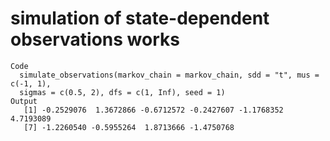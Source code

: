 # simulation of state-dependent observations works

    Code
      simulate_observations(markov_chain = markov_chain, sdd = "t", mus = c(-1, 1),
      sigmas = c(0.5, 2), dfs = c(1, Inf), seed = 1)
    Output
       [1] -0.2529076  1.3672866 -0.6712572 -0.2427607 -1.1768352  4.7193089
       [7] -1.2260540 -0.5955264  1.8713666 -1.4750768

